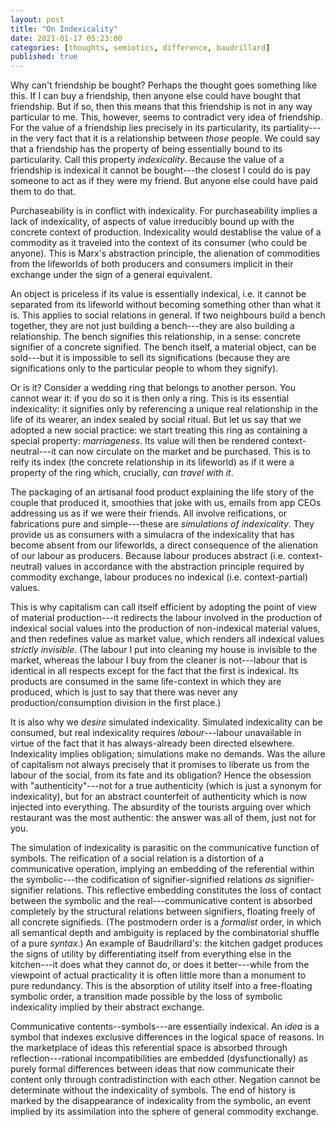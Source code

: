 ```yaml
---
layout: post
title: "On Indexicality"
date: 2021-01-17 05:23:00
categories: [thoughts, semiotics, difference, baudrillard]
published: true
---
```


Why can't friendship be bought? Perhaps the thought goes something like this. If I can buy a friendship, then anyone else could have bought that friendship. But if so, then this means that this friendship is not in any way particular to me. This, however, seems to contradict very idea of friendship. For the value of a friendship lies precisely in its particularity, its partiality---in the very fact that it is a relationship between _those_ people. We could say that a friendship has the property of being essentially bound to its particularity. Call this property _indexicality_. Because the value of a friendship is indexical it cannot be bought---the closest I could do is pay someone to act as if they were my friend. But anyone else could have paid them to do that.

Purchaseability is in conflict with indexicality. For purchaseability implies a lack of indexicality, of aspects of value irreducibly bound up with the concrete context of production. Indexicality would destablise the value of a commodity as it traveled into the context of its consumer (who could be anyone). This is Marx's abstraction principle, the alienation of commodities from the lifeworlds of both producers and consumers implicit in their exchange under the sign of a general equivalent.

An object is priceless if its value is essentially indexical, i.e. it cannot be separated from its lifeworld without becoming something other than what it is. This applies to social relations in general. If two neighbours build a bench together, they are not just building a bench---they are also building a relationship. The bench signifies this relationship, in a sense: concrete signifier of a concrete signified. The bench itself, a material object, can be sold---but it is impossible to sell its significations (because they are significations only to the particular people to whom they signify).

Or is it? Consider a wedding ring that belongs to another person. You cannot wear it: if you do so it is then only a ring. This is its essential indexicality: it signifies only by referencing a unique real relationship in the life of its wearer, an index sealed by social ritual. But let us say that we adopted a new social practice: we start treating this ring as containing a special property: _marriageness_. Its value will then be rendered context-neutral---it can now circulate on the market and be purchased. This is to reify its index (the concrete relationship in its lifeworld) as if it were a property of the ring which, crucially, _can travel with it_.

The packaging of an artisanal food product explaining the life story of the couple that produced it, smoothies that joke with us, emails from app CEOs addressing us as if we were their friends. All involve reifications, or fabrications pure and simple---these are _simulations of indexicality_. They provide us as consumers with a simulacra of the indexicality that has become absent from our lifeworlds, a direct consequence of the alienation of our labour as producers. Because labour produces abstract (i.e. context-neutral) values in accordance with the abstraction principle required by commodity exchange, labour produces no indexical (i.e. context-partial) values.

This is why capitalism can call itself efficient by adopting the point of view of material production---it redirects the labour involved in the production of indexical social values into the production of non-indexical material values, and then redefines value as market value, which renders all indexical values _strictly invisible_. (The labour I put into cleaning my house is invisible to the market, whereas the labour I buy from the cleaner is not---labour that is identical in all respects except for the fact that the first is indexical. Its products are consumed in the same life-context in which they are produced, which is just to say that there was never any production/consumption division in the first place.)

It is also why we _desire_ simulated indexicality. Simulated indexicality can be consumed, but real indexicality requires _labour_---labour unavailable in virtue of the fact that it has always-already been directed elsewhere. Indexicality implies obligation; simulations make no demands. Was the allure of capitalism not always precisely that it promises to liberate us from the labour of the social, from its fate and its obligation? Hence the obsession with "authenticity"---not for a true authenticity (which is just a synonym for indexicality), but for an abstract counterfeit of authenticity which is now injected into everything. The absurdity of the tourists arguing over which restaurant was the most authentic: the answer was all of them, just not for you.

The simulation of indexicality is parasitic on the communicative function of symbols. The reification of a social relation is a distortion of a communicative operation, implying an embedding of the referential within the symbolic---the codification of signifier-signified relations _as_ signifier-signifier relations. This reflective embedding constitutes the loss of contact between the symbolic and the real---communicative content is absorbed completely by the structural relations between signifiers, floating freely of all concrete signifieds. (The postmodern order is a _formalist_ order, in which all semantical depth and ambiguity is replaced by the combinatorial shuffle of a pure _syntax_.) An example of Baudrillard's: the kitchen gadget produces the signs of utility by differentiating itself from everything else in the kitchen---it does what they cannot do, or does it better---while from the viewpoint of actual practicality it is often little more than a monument to pure redundancy. This is the absorption of utility itself into a free-floating symbolic order, a transition made possible by the loss of symbolic indexicality implied by their abstract exchange.

Communicative contents--symbols---are essentially indexical. An _idea_ is a symbol that indexes exclusive differences in the logical space of reasons. In the marketplace of ideas this referential space is absorbed through reflection---rational incompatibilities are embedded (dysfunctionally) as purely formal differences between ideas that now communicate their content only through contradistinction with each other. Negation cannot be determinate without the indexicality of symbols. The end of history is marked by the disappearance of indexicality from the symbolic, an event implied by its assimilation into the sphere of general commodity exchange.
